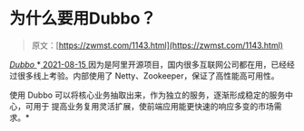 <!--yml
category: 未分类
date: 0001-01-01 00:00:00
-->

# 为什么要用Dubbo？

> 原文：[https://zwmst.com/1143.html](https://zwmst.com/1143.html)

   [ *Dubbo* ](https://zwmst.com/dubbo)*[ <time datetime="2021-08-15T10:35:31+08:00"> 2021-08-15 </time> ](https://zwmst.com/1143.html)  因为是阿里开源项目，国内很多互联网公司都在用，已经经过很多线上考验。内部使用了 Netty、Zookeeper，保证了高性能高可用性。

使用 Dubbo 可以将核心业务抽取出来，作为独立的服务，逐渐形成稳定的服务中心，可用于 提高业务复用灵活扩展，使前端应用能更快速的响应多变的市场需求。*
